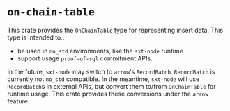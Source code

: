 # `on-chain-table`
This crate provides the `OnChainTable` type for representing insert data.
This type is intended to..
- be used in `no_std` environments, like the `sxt-node` runtime
- support usage `proof-of-sql` commitment APIs.

In the future, `sxt-node` may switch to `arrow`'s `RecordBatch`.
`RecordBatch` is currently not `no_std` compatible.
In the meantime, `sxt-node` will use `RecordBatch`s in external APIs, but convert them to/from `OnChainTable` for runtime usage.
This crate provides these conversions under the `arrow` feature.
